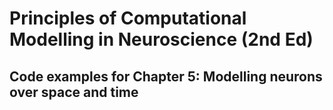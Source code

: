 # Principles of Computational Modelling in Neuroscience (2nd Ed)

## Code examples for Chapter 5: Modelling neurons over space and time
